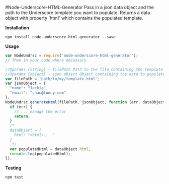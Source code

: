 #Node-Underscore-HTML-Generator
Pass in a json data object and the path to the Underscore template you want to populate. Returns a data object with
property 'html' which contains the populated template.

__Installation__

`npm install node-underscore-html-generator --save`

__Usage__

```javascript
var NodeUndrsc = require('node-underscore-html-generator');
// Then in your code where necessary

//@params {string} - filePath Path to the file containing the template
//@params {object} - json object Object containing the data to populate the template
var filePath = 'path/to/my/template.html';
var jsonObject = {
  "name": "Jackie",
  "email": "chan@funny.com"
};
NodeUndrsc.generateHtml(filePath, jsonObject, function (err, dataObject) {
  if (err) {
    // ... manage the error
    return;
  }
  /*
  dataObject = {
    html: "<html>...."
  }
   */
  var populatedHtml = dataObject.html;
  console.log(populatedHtml);
});

```

__Testing__

`npm test`
